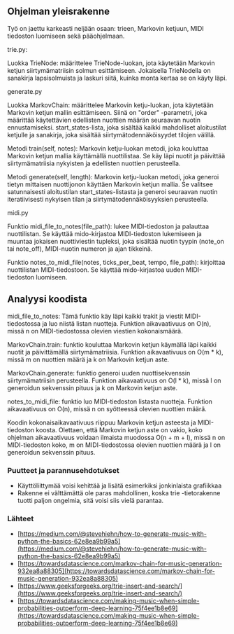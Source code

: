 ## Ohjelman yleisrakenne ##

Työ on jaettu karkeasti neljään osaan: trieen, Markovin ketjuun, 
MIDI tiedoston luomiseen sekä pääohjelmaan.

trie.py:

Luokka TrieNode: määrittelee TrieNode-luokan, jota käytetään Markovin 
ketjun siirtymämatriisin solmun esittämiseen. Jokaisella TrieNodella on 
sanakirja lapsisolmuista ja laskuri siitä, kuinka monta kertaa se on käyty läpi.

generate.py

Luokka MarkovChain: määrittelee Markovin ketju-luokan, jota käytetään Markovin
ketjun mallin esittämiseen. Siinä on "order" -parametri, joka määrittää 
käytettävien edellisten nuottien määrän seuraavan nuotin ennustamiseksi. 
start_states-lista, joka sisältää kaikki mahdolliset aloitustilat ketjulle 
ja sanakirja, joka sisältää siirtymätodennäköisyydet tilojen välillä.

Metodi train(self, notes): Markovin ketju-luokan metodi, joka kouluttaa 
Markovin ketjun mallia käyttämällä nuottilistaa. Se käy läpi nuotit ja päivittää siirtymämatriisia nykyisten ja edellisten nuottien perusteella.

Metodi generate(self, length): Markovin ketju-luokan metodi, joka generoi 
tietyn mittaisen nuottijonon käyttäen Markovin ketjun mallia. Se valitsee 
satunnaisesti aloitustilan start_states-listasta ja generoi seuraavan nuotin 
iteratiivisesti nykyisen tilan ja siirtymätodennäköisyyksien perusteella.

midi.py

Funktio midi_file_to_notes(file_path): lukee MIDI-tiedoston ja palauttaa 
nuottilistan. Se käyttää mido-kirjastoa MIDI-tiedoston lukemiseen ja muuntaa 
jokaisen nuottiviestin tupleksi, joka sisältää nuotin tyypin 
(note_on tai note_off), MIDI-nuotin numeron ja ajan tikkeinä.

Funktio notes_to_midi_file(notes, ticks_per_beat, tempo, file_path): 
kirjoittaa nuottilistan MIDI-tiedostoon. Se käyttää mido-kirjastoa uuden 
MIDI-tiedoston luomiseen.


## Analyysi koodista ##

midi_file_to_notes: Tämä funktio käy läpi kaikki trakit ja 
viestit MIDI-tiedostossa ja luo niistä listan nuotteja. Funktion 
aikavaativuus on O(n), missä n on MIDI-tiedostossa olevien viestien 
kokonaismäärä.

MarkovChain.train: funktio kouluttaa Markovin ketjun käymällä läpi 
kaikki nuotit ja päivittämällä siirtymämatriisia. Funktion aikavaativuus 
on O(m * k), missä m on nuottien määrä ja k on Markovin ketjun aste.

MarkovChain.generate: funktio generoi uuden nuottisekvenssin 
siirtymämatriisin perusteella. Funktion aikavaativuus on O(l * k), 
missä l on generoidun sekvenssin pituus ja k on Markovin ketjun aste.

notes_to_midi_file: funktio luo MIDI-tiedoston listasta nuotteja. 
Funktion aikavaativuus on O(n), missä n on syötteessä olevien nuottien määrä.

Koodin kokonaisaikavaativuus riippuu Markovin ketjun asteesta ja 
MIDI-tiedoston koosta. Olettaen, että Markovin ketjun aste on vakio, 
koko ohjelman aikavaativuus voidaan ilmaista muodossa O(n + m + l), 
missä n on MIDI-tiedoston koko, m on MIDI-tiedostossa olevien nuottien 
määrä ja l on generoidun sekvenssin pituus.

### Puutteet ja parannusehdotukset ###

* Käyttöliittymää voisi kehittää ja lisätä esimerkiksi jonkinlaista grafiikkaa
* Rakenne ei välttämättä ole paras mahdollinen, koska trie -tietorakenne tuotti
paljon ongelmia, sitä voisi siis vielä parantaa.

### Lähteet ###

* [https://medium.com/@stevehiehn/how-to-generate-music-with-python-the-basics-62e8ea9b99a5](https://medium.com/@stevehiehn/how-to-generate-music-with-python-the-basics-62e8ea9b99a5)
* [https://towardsdatascience.com/markov-chain-for-music-generation-932ea8a88305](https://towardsdatascience.com/markov-chain-for-music-generation-932ea8a88305)
* [https://www.geeksforgeeks.org/trie-insert-and-search/](https://www.geeksforgeeks.org/trie-insert-and-search/)
* [https://towardsdatascience.com/making-music-when-simple-probabilities-outperform-deep-learning-75f4ee1b8e69](https://towardsdatascience.com/making-music-when-simple-probabilities-outperform-deep-learning-75f4ee1b8e69)

